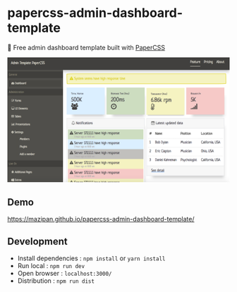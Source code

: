 # papercss-admin-dashboard-template
:scroll: Free admin dashboard template built with [PaperCSS](https://www.getpapercss.com/)

[![PaperCSS Admin Template](https://raw.githubusercontent.com/mazipan/papercss-admin-dashboard-template/master/screenshoot.png)](https://mazipan.github.io/papercss-admin-dashboard-template/)

## Demo

https://mazipan.github.io/papercss-admin-dashboard-template/

## Development

+ Install dependencies : `npm install` or `yarn install`
+ Run local : `npm run dev`
+ Open browser : `localhost:3000/`
+ Distribution : `npm run dist`
